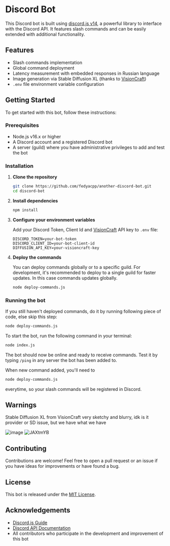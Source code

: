 # Discord Bot

This Discord bot is built using [discord.js v14](https://discord.js.org/#/docs/main/stable/general/welcome), a powerful library to interface with the Discord API. It features slash commands and can be easily extended with additional functionality.

## Features

- Slash commands implementation
- Global command deployment
- Latency measurement with embedded responses in Russian language
- Image generation via Stable Diffusion XL (thanks to [VisionCraft](https://t.me/visioncraft_channel))
- `.env` file environment variable configuration

## Getting Started

To get started with this bot, follow these instructions:

### Prerequisites

- Node.js v16.x or higher
- A Discord account and a registered Discord bot
- A server (guild) where you have administrative privileges to add and test the bot

### Installation

1. **Clone the repository**

   ```bash
   git clone https://github.com/fedyacpp/another-discord-bot.git
   cd discord-bot
   ```

2. **Install dependencies**

   ```bash
   npm install
   ```

3. **Configure your environment variables**

   Add your Discord Token, Client Id and [VisionCraft](https://t.me/visioncraft_channel) API key to `.env` file:

   ```plaintext
   DISCORD_TOKEN=your-bot-token
   DISCORD_CLIENT_ID=your-bot-client-id
   DIFFUSION_API_KEY=your-visioncraft-key
   ```

4. **Deploy the commands**

   You can deploy commands globally or to a specific guild. For development, it's recommended to deploy to a single guild for faster updates. In this case commands updates globally.

   ```bash
   node deploy-commands.js
   ```

### Running the bot

If you still haven't deployed commands, do it by running following piece of code, else skip this step:

```bash
node deploy-commands.js
```

To start the bot, run the following command in your terminal:

```bash
node index.js
```

The bot should now be online and ready to receive commands. Test it by typing `/ping` in any server the bot has been added to.

When new command added, you'll need to 

```bash
node deploy-commands.js
```

everytime, so your slash commands will be registered in Discord.

## Warnings

Stable Diffusion XL from VisionCraft very sketchy and blurry, idk is it provider or SD issue, but we have what we have

![image](https://github.com/fedyacpp/another-discord-bot/assets/125286674/713afce2-585d-4634-b947-42e5b29efc51)
![JAXtmYB](https://github.com/fedyacpp/another-discord-bot/assets/125286674/f38007de-bf3d-46a7-ad49-e10377788ff9)

## Contributing

Contributions are welcome! Feel free to open a pull request or an issue if you have ideas for improvements or have found a bug.

## License

This bot is released under the [MIT License](LICENSE).

## Acknowledgements

- [Discord.js Guide](https://discordjs.guide/)
- [Discord API Documentation](https://discord.com/developers/docs/intro)
- All contributors who participate in the development and improvement of this bot
